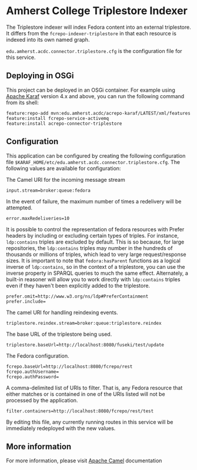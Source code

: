 Amherst College Triplestore Indexer
===================================

The Triplestore indexer will index Fedora content into an external triplestore. It differs
from the `fcrepo-indexer-triplestore` in that each resource is indexed into its own named
graph.

`edu.amherst.acdc.connector.triplestore.cfg` is the configuration file for this service.

Deploying in OSGi
-----------------

This project can be deployed in an OSGi container. For example using
[Apache Karaf](http://karaf.apache.org) version 4.x and above, you can run the following
command from its shell:

    feature:repo-add mvn:edu.amherst.acdc/acrepo-karaf/LATEST/xml/features
    feature:install fcrepo-service-activemq
    feature:install acrepo-connector-triplestore

Configuration
-------------

This application can be configured by creating the following configuration
file `$KARAF_HOME/etc/edu.amherst.acdc.connector.triplestore.cfg`. The following
values are available for configuration:

The Camel URI for the incoming message stream

    input.stream=broker:queue:fedora

In the event of failure, the maximum number of times a redelivery will be attempted.

    error.maxRedeliveries=10

It is possible to control the representation of fedora resources with Prefer headers
by including or excluding certain types of triples. For instance, `ldp:contains` triples
are excluded by default. This is so because, for large repositories, the `ldp:contains` triples
may number in the hundreds of thousands or millions of triples, which lead to very large
request/response sizes. It is important to note that `fedora:hasParent` functions as a logical
inverse of `ldp:contains`, so in the context of a triplestore, you can use the inverse
property in SPARQL queries to much the same effect. Alternately, a built-in reasoner will
allow you to work directly with `ldp:contains` triples even if they haven't been explicitly
added to the triplestore.

    prefer.omit=http://www.w3.org/ns/ldp#PreferContainment
    prefer.include=

The camel URI for handling reindexing events.

    triplestore.reindex.stream=broker:queue:triplestore.reindex

The base URL of the triplestore being used.

    triplestore.baseUrl=http://localhost:8080/fuseki/test/update

The Fedora configuration.

    fcrepo.baseUrl=http://localhost:8080/fcrepo/rest
    fcrepo.authUsername=
    fcrepo.authPassword=

A comma-delimited list of URIs to filter. That is, any Fedora resource that either matches or is contained in one of
the URIs listed will not be processed by the application.

    filter.containers=http://localhost:8080/fcrepo/rest/test

By editing this file, any currently running routes in this service will be immediately redeployed
with the new values.

More information
----------------

For more information, please visit [Apache Camel](http://camel.apache.org) documentation
